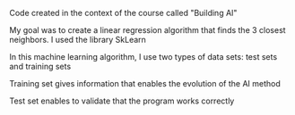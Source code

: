 Code created in the context of the course called "Building AI"

My goal was to create a linear regression algorithm that finds the 3 closest neighbors. I used the library SkLearn

In this machine learning algorithm, I use two types of data sets: test sets and training sets

Training set gives information that enables the evolution of the AI method

Test set enables to validate that the program works correctly
